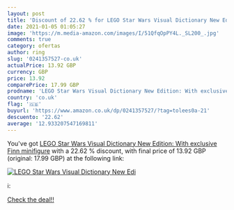 ```yaml
---
layout: post
title: 'Discount of 22.62 % for LEGO Star Wars Visual Dictionary New Edi'
date: 2021-01-05 01:05:27
image: 'https://m.media-amazon.com/images/I/51QfqOpPY4L._SL200_.jpg'
comments: true
category: ofertas
author: ring
slug: '0241357527-co.uk'
actualPrice: 13.92 GBP
currency: GBP
price: 13.92
comparePrice: 17.99 GBP
prodname: 'LEGO Star Wars Visual Dictionary New Edition: With exclusive Finn minifigure'
country: 'co.uk'
flag: '🇬🇧'
buyurl: 'https://www.amazon.co.uk/dp/0241357527/?tag=tolees0a-21'
descuento: '22.62'
average: '12.933207547169811'
---
```


You've got [LEGO Star Wars Visual Dictionary New Edition: With exclusive Finn minifigure](https://www.amazon.co.uk/dp/0241357527/?tag=tolees0a-21) with a  22.62 % discount, with final price of 13.92 GBP (original: 17.99 GBP) at the following link:

[![LEGO Star Wars Visual Dictionary New Edi](https://m.media-amazon.com/images/I/51QfqOpPY4L._SL200_.jpg)](https://www.amazon.co.uk/dp/0241357527/?tag=tolees0a-21)

ℹ️:


[Check the deal!!](https://www.amazon.co.uk/dp/0241357527/?tag=tolees0a-21)
